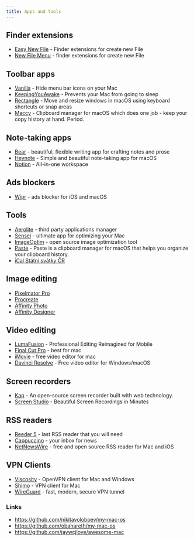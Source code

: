 ```yaml
---
title: Apps and tools
---
```


## Finder extensions

* [Easy New File](https://itunes.apple.com/us/app/easy-new-file/id1162194131?ls=1&mt=12) - Finder extensions for create new File
* [New File Menu](https://itunes.apple.com/us/app/new-file-menu/id1064959555) - finder extensions for create new File

## Toolbar apps

* [Vanilla](https://matthewpalmer.net/vanilla/) - Hide menu bar icons on your Mac
* [KeepingYouAwake](https://keepingyouawake.app/) - Prevents your Mac from going to sleep
* [Rectangle](https://rectangleapp.com/) - Move and resize windows in macOS using keyboard shortcuts or snap areas
* [Maccy](https://maccy.app/) - Clipboard manager for macOS which does one job - keep your copy history at hand. Period.


## Note-taking apps

* [Bear](https://bear.app/) - beautiful, flexible writing app for crafting notes and prose
* [Heynote](https://heynote.com/) - Simple and beautiful note-taking app for macOS
* [Notion](https://www.notion.so/) - All-in-one workspace

## Ads blockers

* [Wipr](https://giorgiocalderolla.com/wipr.html) - ads blocker for iOS and macOS

## Tools

* [Aerolite](https://aerolite.dev/applite/index.html) - third party applications manager
* [Sensei](https://cindori.com/sensei) - ultimate app for optimizing your Mac
* [ImageOptim](https://imageoptim.com/mac) - open source image optimization tool
* [Paste](https://pasteapp.me/) - Paste is a clipboard manager for macOS that helps you organize your clipboard history.
* [iCal Státní svátky ČR](webcal://www.google.com/calendar/ical/czech__cs%40holiday.calendar.google.com/public/basic.ics)

## Image editing

* [Pixelmator Pro](https://www.pixelmator.com/pro/)
* [Procreate](https://procreate.art/)
* [Affinity Photo](https://affinity.serif.com/en-gb/photo/)
* [Affinity Designer](https://affinity.serif.com/en-gb/designer/)

## Video editing

* [LumaFusion](https://luma-touch.com/) - Professional Editing Reimagined for Mobile
* [Final Cut Pro](https://www.apple.com/final-cut-pro/) - best for mac
* [iMovie](https://www.apple.com/imovie/) - free video editor for mac
* [Davinci Resolve](https://www.blackmagicdesign.com/products/davinciresolve/) - Free video editor for Windows/macOS

## Screen recorders

* [Kap](https://getkap.co/) - An open-source screen recorder built with web technology.
* [Screen Studio](https://www.screen.studio/) - Beautiful Screen Recordings in Minutes

## RSS readers

- [Reeder 5](https://reederapp.com/) - last RSS reader that you will need
- [Cappuccino](https://cappuccinoapp.com/) - your inbox for news
- [NetNewsWire](https://netnewswire.com/) - free and open source RSS reader for Mac and iOS

## VPN Clients

- [Viscosity](https://www.sparklabs.com/viscosity/) - OpenVPN client for Mac and Windows
- [Shimo](https://www.shimovpn.com/) - VPN client for Mac
- [WireGuard](https://www.wireguard.com/) - fast, modern, secure VPN tunnel

### Links

* https://github.com/nikitavoloboev/my-mac-os
* https://github.com/obahareth/my-mac-os
* https://github.com/jaywcjlove/awesome-mac

